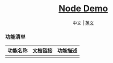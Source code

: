 <h1 align="center">
  <a href="https://github.com/chuxin-cs" target="_blank">Node Demo</a>
</h1>

<p align="center"></p>

<p align="center">
  <span>中文 | <a href="./README.md">英文</a></span>
</p>

### 功能清单
| 功能名称  |  文档链接  | 功能描述 |
| -------- | --------- |--------- |
|   |     |  |
